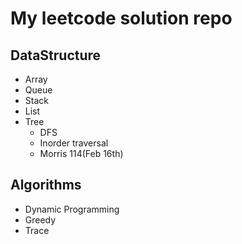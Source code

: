 # My leetcode solution repo

## DataStructure
- Array
- Queue
- Stack
- List
- Tree
  - DFS
  - Inorder traversal 
  - Morris 114(Feb 16th)

## Algorithms
- Dynamic Programming
- Greedy
- Trace

